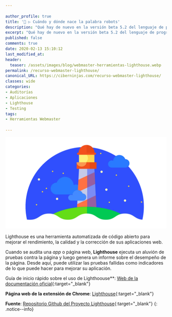 ```yaml
---

author_profile: true
title: '🤖 ▷ Cuándo y dónde nace la palabra robots'
description: "Qué hay de nuevo en la versión beta 5.2 del lenguaje de programación Swift"
excerpt: "Qué hay de nuevo en la versión beta 5.2 del lenguaje de programación Swift"
published: false
comments: true
date: 2020-02-13 15:10:12
last_modified_at: 
header:
  teaser: /assets/images/blog/webmaster-herramientas-lighthouse.webp
permalink: /recurso-webmaster-lighthouse/
canonical_URL: https://ciberninjas.com/recurso-webmaster-lighthouse/
classes: wide
categories:
- Auditorías
- Aplicaciones
- Lighthouse
- Testing
tags:
- Herramientas Webmaster

---
```


<!-- https://www.i-programmer.info/news/82-heritage/13418-the-word-robot-invented-100-years-ago.html -->
![Lighthouse: Herramienta de auditoría de aplicaciones web de Google](/assets/images/blog/webmaster-herramientas-lighthouse.webp "Lighthouse: Herramienta de auditoría de aplicaciones web de Google")

Lighthouse es una herramienta automatizada de código abierto para mejorar el rendimiento, la calidad y la corrección de sus aplicaciones web.

Cuando se audita una _app_ o página web, **Lighthouse** ejecuta un aluvión de pruebas contra la página y luego genera un informe sobre el desempeño de la página. Desde aquí, puede utilizar las pruebas fallidas como indicadores de lo que puede hacer para mejorar su aplicación.

Guía de inicio rápido sobre el uso de Lighthoouse**: [Web de la documentación oficial](https://kutt.it/lighthouse){:target="_blank"}

**Página web de la extensión de Chrome**: [Lighthouse](https://kutt.it/lighthousegithub){:target="_blank"}

**Fuente**\: [Repositorio Github del Proyecto Lighthouse](https://kutt.it/lighthousedoc){:target="_blank"}
{: .notice--info}